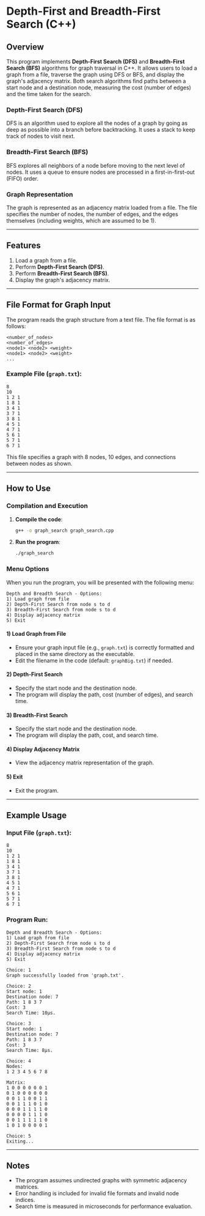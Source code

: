 # Depth-First and Breadth-First Search (C++)

## Overview
This program implements **Depth-First Search (DFS)** and **Breadth-First Search (BFS)** algorithms for graph traversal in C++. It allows users to load a graph from a file, traverse the graph using DFS or BFS, and display the graph's adjacency matrix. Both search algorithms find paths between a start node and a destination node, measuring the cost (number of edges) and the time taken for the search.

### Depth-First Search (DFS)
DFS is an algorithm used to explore all the nodes of a graph by going as deep as possible into a branch before backtracking. It uses a stack to keep track of nodes to visit next.

### Breadth-First Search (BFS)
BFS explores all neighbors of a node before moving to the next level of nodes. It uses a queue to ensure nodes are processed in a first-in-first-out (FIFO) order.

### Graph Representation
The graph is represented as an adjacency matrix loaded from a file. The file specifies the number of nodes, the number of edges, and the edges themselves (including weights, which are assumed to be 1).

---

## Features
1. Load a graph from a file.
2. Perform **Depth-First Search (DFS)**.
3. Perform **Breadth-First Search (BFS)**.
4. Display the graph's adjacency matrix.

---

## File Format for Graph Input
The program reads the graph structure from a text file. The file format is as follows:

```
<number_of_nodes>
<number_of_edges>
<node1> <node2> <weight>
<node1> <node2> <weight>
...
```

### Example File (`graph.txt`):
```
8
10
1 2 1
1 8 1
3 4 1
3 7 1
3 8 1
4 5 1
4 7 1
5 6 1
5 7 1
6 7 1
```
This file specifies a graph with 8 nodes, 10 edges, and connections between nodes as shown.

---

## How to Use

### Compilation and Execution
1. **Compile the code**:
   ```bash
   g++ -o graph_search graph_search.cpp
   ```

2. **Run the program**:
   ```bash
   ./graph_search
   ```

### Menu Options
When you run the program, you will be presented with the following menu:

```
Depth and Breadth Search - Options:
1) Load graph from file
2) Depth-First Search from node s to d
3) Breadth-First Search from node s to d
4) Display adjacency matrix
5) Exit
```

#### 1) Load Graph from File
- Ensure your graph input file (e.g., `graph.txt`) is correctly formatted and placed in the same directory as the executable.
- Edit the filename in the code (default: `graphBig.txt`) if needed.

#### 2) Depth-First Search
- Specify the start node and the destination node.
- The program will display the path, cost (number of edges), and search time.

#### 3) Breadth-First Search
- Specify the start node and the destination node.
- The program will display the path, cost, and search time.

#### 4) Display Adjacency Matrix
- View the adjacency matrix representation of the graph.

#### 5) Exit
- Exit the program.

---

## Example Usage
### Input File (`graph.txt`):
```
8
10
1 2 1
1 8 1
3 4 1
3 7 1
3 8 1
4 5 1
4 7 1
5 6 1
5 7 1
6 7 1
```

### Program Run:
```
Depth and Breadth Search - Options:
1) Load graph from file
2) Depth-First Search from node s to d
3) Breadth-First Search from node s to d
4) Display adjacency matrix
5) Exit

Choice: 1
Graph successfully loaded from 'graph.txt'.

Choice: 2
Start node: 1
Destination node: 7
Path: 1 8 3 7
Cost: 3
Search Time: 10µs.

Choice: 3
Start node: 1
Destination node: 7
Path: 1 8 3 7
Cost: 3
Search Time: 8µs.

Choice: 4
Nodes:
1 2 3 4 5 6 7 8

Matrix:
1 0 0 0 0 0 0 1
0 1 0 0 0 0 0 0
0 0 1 1 0 0 1 1
0 0 1 1 1 0 1 0
0 0 0 1 1 1 1 0
0 0 0 0 1 1 1 0
0 0 1 1 1 1 1 0
1 0 1 0 0 0 0 1

Choice: 5
Exiting...
```

---

## Notes
- The program assumes undirected graphs with symmetric adjacency matrices.
- Error handling is included for invalid file formats and invalid node indices.
- Search time is measured in microseconds for performance evaluation.


